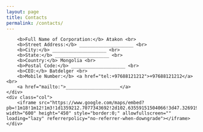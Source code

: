```yaml
---
layout: page
title: Contacts
permalink: /contacts/
---
```


<div class="row">
    <div class="col">

        <b>Full Name of Corporation:</b> Atakon <br>
        <b>Street Address:</b> ____________________ <br>
        <b>City:</b> ____________________ <br>
        <b>State:</b> ____________________ <br>
        <b>Country:</b> Mongolia <br>
        <b>Postal Code:</b> ____________________ <br>
        <b>CEO:</b> Batdelger <br>
        <b>Mobile Number:</b> <a href="tel:+97688121212">+97688121212</a> <br>
        <a href="mailto:">____________________</a>
    </div>
    <div class="col">
        <iframe src="https://www.google.com/maps/embed?pb=!1m18!1m12!1m3!1d1359212.7077343692!2d102.63559151504066!3d47.32691925905357!2m3!1f0!2f0!3f0!3m2!1i1024!2i768!4f13.1!3m3!1m2!1s0x3627050669aa6d4b%3A0xe0dd213937e6e096!2z0JzQvtC90LPQvtC70LjRjw!5e0!3m2!1sru!2sru!4v1702038759292!5m2!1sru!2sru" width="600" height="450" style="border:0;" allowfullscreen="" loading="lazy" referrerpolicy="no-referrer-when-downgrade"></iframe>
    </div>
</div>

